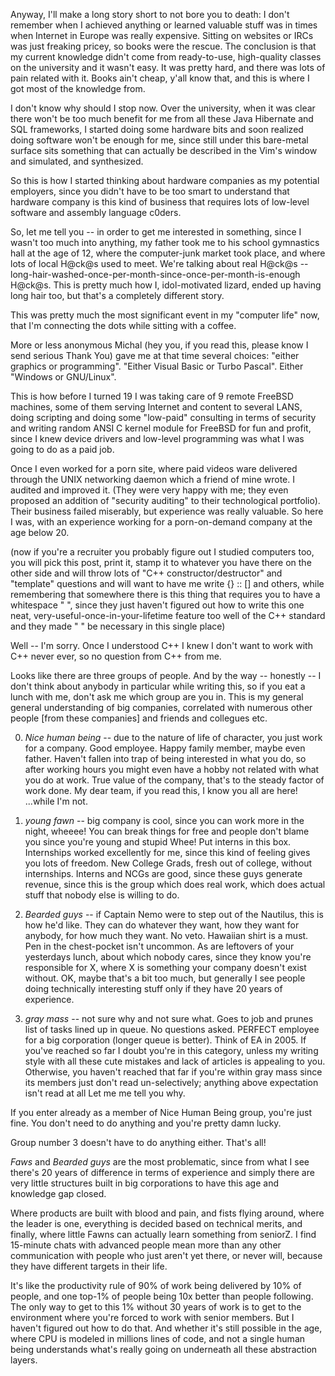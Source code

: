 Anyway, I'll make a long story short to not bore you to death: I don't
remember when I achieved anything or learned valuable stuff 
was in times when Internet in Europe was really expensive.  Sitting on
websites or IRCs was just freaking pricey, so books were the rescue. The
conclusion is that my current knowledge didn't come from ready-to-use,
high-quality classes on the university and it wasn't easy. It was pretty
hard, and there was lots of pain related with it.
Books ain't cheap, y'all know that, and this is where I got most of the
knowledge from.

I don't know why should I stop now. Over the university, when it was clear
there won't be too much benefit for me from all these Java Hibernate and SQL
frameworks, I started doing some hardware bits and soon realized doing
software won't be enough for me, since still under this bare-metal surface
sits something that can actually be described in the Vim's window and
simulated, and synthesized.

So this is how I started thinking about hardware companies as my potential
employers, since you didn't have to be too smart to understand that hardware
company is this kind of business that requires lots of low-level software
and assembly language c0ders.

So, let me tell you -- in order to get me interested in something, since I
wasn't too much into anything, my father took me to his school gymnastics
hall at the age of 12, where the computer-junk market took place, and where
lots of local H@ck@s used to meet. We're talking about real H@ck@s --
long-hair-washed-once-per-month-since-once-per-month-is-enough H@ck@s. This
is pretty much how I, idol-motivated lizard, ended up having long hair too,
but that's a completely different story.

This was pretty much the most significant event in my "computer life" now,
that I'm connecting the dots while sitting with a coffee.

More or less anonymous Michal (hey you, if you read this, please know I send
serious Thank You) gave me at that time several choices: "either graphics or
programming".  "Either Visual Basic or Turbo Pascal". Either "Windows or
GNU/Linux".

This is how before I turned 19 I was taking care of 9 remote FreeBSD
machines, some of them serving Internet and content to several LANS, doing
scripting and doing some "low-paid" consulting in terms of security and
writing random ANSI C kernel module for FreeBSD for fun and profit, since I
knew device drivers and low-level programming was what I was going to do as a
paid job.

Once I even worked for a porn site, where paid videos ware delivered through
the UNIX networking daemon which a friend of mine wrote. I audited and
improved it.  (They were very happy with me; they even proposed an addition
of "security auditing" to their technological portfolio). Their business
failed miserably, but experience was really valuable.  So here I was, with
an experience working for a porn-on-demand company at the age below 20.

(now if you're a recruiter you probably figure out I studied computers too,
you will pick this post, print it, stamp it to whatever you have there on
the other side and will throw lots of "C++ constructor/destructor" and
"template" questions and will want to have me write {} :: [] and others,
while remembering that somewhere there is this thing that requires you to
have a whitespace " ", since they just haven't figured out how to write this
one neat, very-useful-once-in-your-lifetime feature too well of the C++ standard and
they made " " be necessary in this single place)

Well -- I'm sorry. Once I understood C++ I knew I don't want to work with
C++ never ever, so no question from C++ from me.

Looks like there are three groups of people. And by the way -- honestly -- I
don't think about anybody in particular while writing this, so if you eat a
lunch with me, don't ask me which group are you in. This is my general
general understanding of big companies, correlated with numerous other
people [from these companies] and friends and collegues etc.

0. *Nice human being* -- due to the nature of life of character, you just
   work for a company. Good employee. Happy family member, maybe even
   father. Haven't fallen into trap of being interested in what you do, so
   after working hours you might even have a hobby not related with what you
   do at work.  True value of the company, that's to the steady factor of
   work done. My dear team, if you read this, I know you all are here!
   ...while I'm not.

1. *young fawn* -- big company is cool, since you can work more in the
   night, wheeee! You can break things for free and people don't blame you
   since you're young and stupid Whee!  Put interns in this box.
   Internships worked excellently for me, since this kind of feeling gives
   you lots of freedom. New College Grads, fresh out of college, without
   internships.  Interns and NCGs are good, since these guys generate
   revenue, since this is the group which does real work, which does actual
   stuff that nobody else is willing to do.

2. *Bearded guys* -- if Captain Nemo were to step out of the Nautilus, this
   is how he'd like. They can do whatever they want, how they want for
   anybody, for how much they want. No veto. Hawaiian shirt is a must. Pen
   in the chest-pocket isn't uncommon. As are leftovers of your yesterdays
   lunch, about which nobody cares, since they know you're responsible for
   X, where X is something your company doesn't exist without. OK, maybe
   that's a bit too much, but generally I see people doing technically
   interesting stuff only if they have 20 years of experience.

3. *gray mass* -- not sure why and not sure what. Goes to job and prunes
   list of tasks lined up in queue. No questions asked. PERFECT employee for
   a big corporation (longer queue is better). Think of EA in 2005. If
   you've reached so far I doubt you're in this category, unless my writing
   style with all these cute mistakes and lack of articles is appealing to
   you. Otherwise, you haven't reached that far if you're within gray mass
   since its members just don't read un-selectively; anything above
   expectation isn't read at all Let me me tell you why.

If you enter already as a member of Nice Human Being group, you're just
fine. You don't need to do anything and you're pretty damn lucky.

Group number 3 doesn't have to do anything either. That's all!

*Faws* and *Bearded guys* are the most problematic, since from what I see
there's 20 years of difference in terms of experience and simply there are
very little structures built in big corporations to have this age and
knowledge gap closed.

Where products are built with blood
and pain, and fists flying around, where the leader is one, everything is
decided based on technical merits, and finally, where little Fawns can
actually learn something from seniorZ. I find 15-minute chats with
advanced people mean more than any other communication with people who just
aren't yet there, or never will, because they have different targets in
their life.

It's
like the productivity rule of 90% of work being delivered by 10% of people,
and one top-1% of people being 10x better than people following.
The only way to get to this 1% without 30 years of work is to get to the
environment where you're forced to work with senior members. But I haven't
figured out how to do that. And whether it's still possible in the age,
where CPU is modeled in millions lines of code, and not a single human being
understands what's really going on underneath all these abstraction layers.

